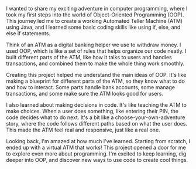
I wanted to share my exciting adventure in computer programming, where I took my first steps into the world of Object-Oriented Programming (OOP). This journey led me to create a working Automated Teller Machine (ATM) using Java, and I learned some basic coding skills like using if, else, and else if statements.

Think of an ATM as a digital banking helper we use to withdraw money. I used OOP, which is like a set of rules that helps organize our code neatly. I built different parts of the ATM, like how it talks to users and handles transactions, and combined them to make the whole thing work smoothly.

Creating this project helped me understand the main ideas of OOP. It's like making a blueprint for different parts of the ATM, so they know what to do and how to interact. Some parts handle bank accounts, some manage transactions, and some make sure the ATM looks good for users.

I also learned about making decisions in code. It's like teaching the ATM to make choices. When a user does something, like entering their PIN, the code decides what to do next. It's a bit like a choose-your-own-adventure story, where the code follows different paths based on what the user does. This made the ATM feel real and responsive, just like a real one.

Looking back, I'm amazed at how much I've learned. Starting from scratch, I ended up with a virtual ATM that works! This project opened a door for me to explore even more about programming. I'm excited to keep learning, dig deeper into OOP, and discover new ways to use code to create cool things.
